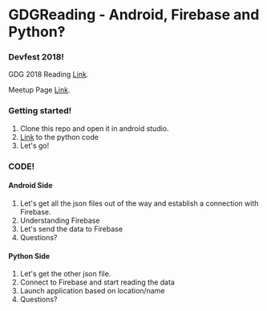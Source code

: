 # GDGReading - Android, Firebase and Python‽

### Devfest 2018!

GDG 2018 Reading [Link](https://gdgreading-devfest18.firebaseapp.com/).

Meetup Page [Link](https://www.meetup.com/GDG-Reading-Thames-Valley/events/253103851/).

### Getting started!

1. Clone this repo and open it in android studio.
2. [Link](https://colab.research.google.com/drive/1ZCjtrGI9TZcHwx6wM91ilPzGdzPCj47u) to the python code
3. Let's go!

### CODE!

#### Android Side

1. Let's get all the json files out of the way and establish a connection with Firebase.
2. Understanding Firebase
3. Let's send the data to Firebase
4. Questions?

#### Python Side

1. Let's get the other json file.
2. Connect to Firebase and start reading the data
3. Launch application based on location/name
4. Questions?

